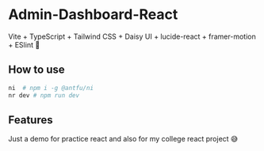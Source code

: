 # Admin-Dashboard-React

Vite + TypeScript + Tailwind CSS + Daisy UI + lucide-react + framer-motion + ESlint 🤏

## How to use
```sh
ni  # npm i -g @antfu/ni
nr dev # npm run dev
```

## Features
Just a demo for practice react and also for my college react project 😅